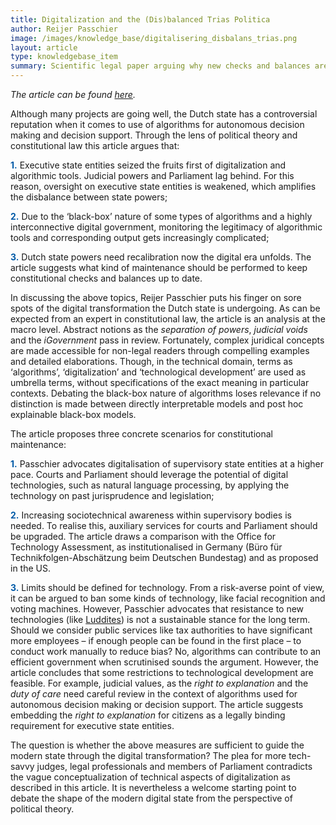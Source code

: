 ```yaml
---
title: Digitalization and the (Dis)balanced Trias Politica
author: Reijer Passchier
image: /images/knowledge_base/digitalisering_disbalans_trias.png
layout: article
type: knowledgebase_item
summary: Scientific legal paper arguing why new checks and balances are needed to guarantee a separation of state powers in the digital era.
---
```


_The article can be found <a href="https://www.universiteitleiden.nl/binaries/content/assets/rechtsgeleerdheid/instituut-voor-publiekrecht/staats--en-bestuursrecht/digitalisering-en-de-disbalans-binnen-de-trias-politica.pdf" target="_blank">here</a>._

Although many projects are going well, the Dutch state has a controversial reputation when it comes to use of algorithms for autonomous decision making and decision support. Through the lens of political theory and constitutional law this article argues that:

<span style="color:#005aa7; font-weight: bold;">1\.</span> Executive state entities seized the fruits first of digitalization and algorithmic tools. Judicial powers and Parliament lag behind. For this reason, oversight on executive state entities is weakened, which amplifies the disbalance between state powers;

<span style="color:#005aa7; font-weight: bold;">2\.</span> Due to the ‘black-box’ nature of some types of algorithms and a highly interconnective digital government, monitoring the legitimacy of algorithmic tools and corresponding output gets increasingly complicated;

<span style="color:#005aa7; font-weight: bold;">3\.</span> Dutch state powers need recalibration now the digital era unfolds. The article suggests what kind of maintenance should be performed to keep constitutional checks and balances up to date.

In discussing the above topics, Reijer Passchier puts his finger on sore spots of the digital transformation the Dutch state is undergoing. As can be expected from an expert in constitutional law, the article is an analysis at the macro level. Abstract notions as the _separation of powers_, _judicial voids_ and the _iGovernment_ pass in review. Fortunately, complex juridical concepts are made accessible for non-legal readers through compelling examples and detailed elaborations. Though, in the technical domain, terms as ‘algorithms’, ‘digitalization’ and ‘technological development’ are used as umbrella terms, without specifications of the exact meaning in particular contexts. Debating the black-box nature of algorithms loses relevance if no distinction is made between directly interpretable models and post hoc explainable black-box models.

The article proposes three concrete scenarios for constitutional maintenance:

<span style="color:#005aa7; font-weight: bold;">1\.</span> Passchier advocates digitalisation of supervisory state entities at a higher pace. Courts and Parliament should leverage the potential of digital technologies, such as natural language processing, by applying the technology on past jurisprudence and legislation;

<span style="color:#005aa7; font-weight: bold;">2\.</span> Increasing sociotechnical awareness within supervisory bodies is needed. To realise this, auxiliary services for courts and Parliament should be upgraded. The article draws a comparison with the Office for Technology Assessment, as institutionalised in Germany (Büro für Technikfolgen-Abschätzung beim Deutschen Bundestag) and as proposed in the US.

<span style="color:#005aa7; font-weight: bold;">3\.</span> Limits should be defined for technology. From a risk-averse point of view, it can be argued to ban some kinds of technology, like facial recognition and voting machines. However, Passchier advocates that resistance to new technologies (like <a href="https://en.wikipedia.org/wiki/Luddite" target="_blank">Luddites</a>) is not a sustainable stance for the long term. Should we consider public services like tax authorities to have significant more employees – if enough people can be found in the first place – to conduct work manually to reduce bias? No, algorithms can contribute to an efficient government when scrutinised sounds the argument. However, the article concludes that some restrictions to technological development are feasible. For example, judicial values, as the _right to explanation_ and the _duty of care_ need careful review in the context of algorithms used for autonomous decision making or decision support. The article suggests embedding the _right to explanation_ for citizens as a legally binding requirement for executive state entities.

The question is whether the above measures are sufficient to guide the modern state through the digital transformation? The plea for more tech-savvy judges, legal professionals and members of Parliament contradicts the vague conceptualization of technical aspects of digitalization as described in this article. It is nevertheless a welcome starting point to debate the shape of the modern digital state from the perspective of political theory.
